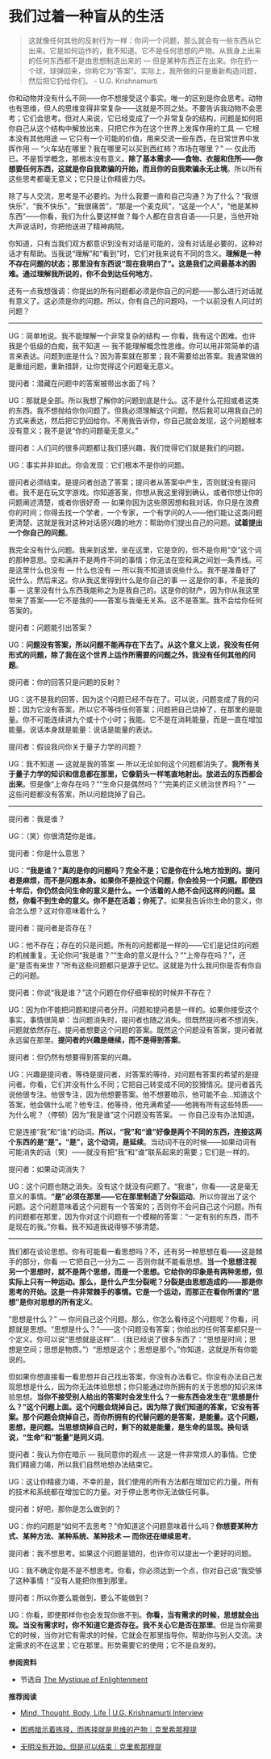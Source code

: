 # 我们过着一种盲从的生活


<!-- > 十方如来，同一道故。出离生死，皆以直心。       —《楞严经》 -->

> 这就像任何其他的反射行为一样：你问一个问题，那么就会有一些东西从它出来。它是如何运作的，我不知道。它不是任何思想的产物。从我身上出来的任何东西都不是由思想制造出来的 — 但是某种东西正在出来。你在扔一个球，球弹回来，你称它为“答案”。实际上，我所做的只是重新构造问题，然后把它扔给你们。            - U.G. Krishnamurti

你和动物并没有什么不同——你不想接受这个事实。唯一的区别是你会思考。动物也有思维，但人的思维变得非常复杂——这就是不同之处。不要告诉我动物不会思考；它们会思考。但对人来说，它已经变成了一个非常复杂的结构，问题是如何把你自己从这个结构中解放出来，只把它作为在这个世界上发挥作用的工具 — 它根本没有其他用途 — 它只有一个可能的价值，用来交流一些东西，在日常世界中发挥作用 — “火车站在哪里？我在哪里可以买到西红柿？市场在哪里？” — 仅此而已。不是哲学概念，那根本没有意义。**除了基本需求——食物、衣服和住所——你想要任何东西，这就是你自我欺骗的开始，而且你的自我欺骗永无止境**。所以所有这些思考都毫无意义；它只是让你精疲力尽。

除了与人交流，思考是不必要的。为什么我要一直和自己沟通？为了什么？“我很快乐”，“我不快乐”，“我很痛苦”，“那是一个麦克风”，“这是一个人”，“他是某种东西”——你看，我们为什么要这样做？每个人都在自言自语——只是，当他开始大声说话时，你把他送进了精神病院。

你知道，只有当我们双方都意识到没有对话是可能的，没有对话是必要的，这种对话才有帮助。当我说“理解”和“看到”时，它们对我来说有不同的含义。**理解是一种不存在问题的状态；那里没有东西说“现在我明白了”。这是我们之间最基本的困难。通过理解我所说的，你不会到达任何地方**。

还有一点我想强调：你提出的所有问题都必须是你自己的问题——那么进行对话就有意义了。这必须是你的问题。所以，你有自己的问题吗，一个以前没有人问过的问题？

---

UG：简单地说。我不能理解一个非常复杂的结构 — 你看，我有这个困难。也许我是个低级的白痴，我不知道 — 我不能理解概念性思维。你可以用非常简单的语言来表达。问题到底是什么？因为答案就在那里；我不需要给出答案。我通常做的是重组问题，重新措辞，让你觉得这个问题毫无意义。

提问者：潜藏在问题中的答案被带出水面了吗？

UG：那就是全部。所以我想了解你的问题到底是什么。这不是什么花招或者这类的东西。我不想抛给你你问题了。但我必须理解这个问题，然后我可以用我自己的方式来表达，然后把它扔回给你。不用我告诉你，你自己就会发现，这个问题根本没有意义；我不是说“你的问题毫无意义。”

提问者：人们问的很多问题都让我们感兴趣，我们觉得它们就是我们的问题。

UG：事实并非如此。你会发现：它们根本不是你的问题。

提问者必须结束。是提问者创造了答案；提问者从答案中产生，否则就没有提问者。我不是在玩文字游戏。你知道答案，你想从我这里得到确认，或者你想让你的问题阐述清楚，或者你很好奇 — 如果你因为这些原因想和我对话，你只是在浪费你的时间；你得去找一个学者，一个专家，一个有学问的人——他们能让这类问题更清楚。这就是我对这种对话感兴趣的地方：帮助你们提出自己的问题。**试着提出一个你自己的问题**。

我完全没有什么问题。我来到这里，坐在这里，它是空的，但不是你用“空”这个词的那种意思。空和满并不是两件不同的事情；你无法在空和满之间划一条界线。可是这里什么也没有 — 什么也没有 — 所以我不知道该说些什么。我不是准备好了说什么，然后来这。你从我这里得到什么是你自己的事 — 这是你的事，不是我的事 — 这里没有什么东西我能称之为是我自己的。这是你的财产，因为你从我这里带来了答案——它不是我的——答案与我毫无关系。这不是答案。我不会给你任何答案的。

提问者：问题能引出答案？

UG：**问题没有答案，所以问题不能再存在下去了。从这个意义上说，我没有任何形式的问题，除了我在这个世界上运作所需要的问题之外，我没有任何其他的问题**。

提问者：你的回答只是问题的反射？

UG：这不是我的回答，因为这个问题已经不存在了。可以说，问题变成了我的问题；因为它没有答案，所以它不等待任何答案；问题把自己烧掉了，在那里的是能量。你不可能连续讲九个或十个小时；我能。它不是在消耗能量，而是一直在增加能量。说话本身就是能量：说话是能量的表达。

提问者：假设我问你关于量子力学的问题？

UG：我不知道 — 这就是我的答案 — 所以无论如何这个问题都消失了。**我所有关于量子力学的知识和信息都在那里，它像箭头一样笔直地射出。放进去的东西都会出来**。但是像“上帝存在吗？”“生命只是偶然吗？”“完美的正义统治世界吗？” — 这些问题都没有答案，所以问题烧掉了自己。

---

提问者：我是谁？

UG：（笑）你很清楚你是谁。

提问者：你是什么意思？

UG：**“我是谁？”真的是你的问题吗？完全不是；它是你在什么地方捡到的。提问者是麻烦，而不是问题本身。如果你不是捡这个问题，你会捡另一个问题。即使四十年后，你仍然会问生命的意义是什么。一个活着的人绝不会问这样的问题。显然，你看不到生命的意义。你不是在活着；你死了**。如果我告诉你生命的意义，你会怎么想？这对你意味着什么？

提问者：提问者是否存在？

UG：他不存在；存在的只是问题。所有的问题都是一样的——它们是记住的问题的机械重复。无论你问“我是谁？”“生命的意义是什么？”“上帝存在吗？”，还是“是否有来世？”所有这些问题都只是源于记忆。这就是为什么我问你是否有你自己的问题。

提问者：你说“我是谁？”这个问题在你仔细审视的时候并不存在？

UG：因为你不能把问题和提问者分开。问题和提问者是一样的。如果你接受这个事实，事情很简单：当问题消失时，提问者也随之消失。但既然提问者不想消失，问题就依然存在。提问者想要这个问题的答案。既然这个问题没有答案，提问者就永远留在那里。**提问者的兴趣是继续，而不是得到答案**。

提问者：但仍然有想要得到答案的兴趣。

UG：兴趣是提问者，等待是提问者，对答案的等待，对问题有答案的希望的是提问者。你看，它们并没有什么不同；它把自己转变成不同的狡猾情况。提问者首先说他很专注。他很专注，因为他想要答案。他不想要暗示，他可能不会…知道这个答案，他会做什么呢？他专注，他等待，他充满希望——他拥有所有这些特质——为什么呢？（停顿）因为“我是谁”这个问题没有答案。 — 你自己没有办法知道。

它是连接“我”和“谁”的动词。**所以，“我”和“谁”好像是两个不同的东西，连接这两个东西的是“是”。“是”，这个动词，是延续**。当动词不在的时候——如果动词有可能消失的话（笑）——就没有把“我”和“谁”联系起来的需要；它们是一样的。

提问者：如果动词消失？

UG：这个问题也随之消失。没有这个就没有问题了。“我谁”，你看——这是毫无意义的事情。**“是”必须在那里——它在那里制造了分裂运动**。所以你提出了这个问题。这个问题意味着这个问题有一个答案的；否则你不会问自己这个问题。所有的问题都在那里，因为你对这个问题有一个模糊的答案：“一定有别的东西，而不是现在的我。”你看。我不知道我说得够不够清楚。

---

我们都在谈论思想。你有可能看一看思想吗？不，还有另一种思想在看——这是棘手的部分，你看 — 它把自己一分为二 — 否则你就不能看思想。**当一个思想注视另一个思想时，就不是两个思想，而是一个思想。它给你的印象是有两种思想，但实际上只有一种运动。那么，是什么产生分裂呢？分裂是由思想造成的——那是你思考的开始。这是一件非常棘手的事情。它是一个运动，而那正在看你所谓的“思想”是你对思想的所有定义**。

“思想是什么？” — 你问自己这个问题。那么，你怎么看待这个问题呢？你看，问题就是思想。“思想是什么？”——这个问题没有答案；你给出的任何答案都只是一个定义。你可以说“思想就是这样”…（我已经说了很多东西了：“思想是时间；思想是空间；思想是物质。”）“思想是这个；思想是那个。”你知道，这就是所有你能说的。

但如果你想直接看一看思想并自己找出答案，你没有办法看它。你没有办法自己发现思想是什么，因为你无法体验思想；你只能通过你所拥有的关于思想的知识来体验思想。**当你不接受别人给出的答案时会发生什么？一些东西会发生在“思想是什么？”这个问题上面。这个问题会烧掉自己，因为除了我们知道的答案，它没有答案。那个问题会烧掉自己，而你所拥有的代替问题的是答案，是能量。这个问题，思想，是问题。当思想烧掉自己时，剩下的就是能量，是生命的显现。换句话说，“生命”和“能量”是同义词**。

提问者：我认为你在暗示 — 我同意你的观点 — 这是一件非常烦人的事情。它使我们精疲力竭，所以我们自然地想办法结束它。

UG：这让你精疲力竭，不幸的是，我们使用的所有方法都在增加它的力量。所有的技术和系统都在增加它的力量。对于停止思考你无法做任何事。

提问者：好吧，那你是怎么做到的？

UG：你的问题是“如何不去思考？”你知道这个问题意味着什么吗？**你想要某种方式、某种方法、某种系统、某种技术 — 而你还在继续思考**。

提问者：我不想思考。如果这个问题是错的，也许你可以提出一个更好的问题。

UG：我不确定你是不是不想思考。你看，你必须达到一个点，你对自己说“我受够了这种事情！”没有人能把你推到那里。

提问者：所以你要么能做到，要么不能做到？

UG：你看，即使那样你也会发现你做不到。**你看，当有需求的时候，思想就会出现。当没有需求时，你不知道它是否存在。我不关心它是否在那里**。但是当你需要它的时候，当你对它有需求的时候，它就会在那里指导你，帮助你与别人交流。决定需求的不在这里；它在那里。形势需要它的使用；它不是自发的。


**参阅资料**

- 节选自 [The Mystique of Enlightenment](https://www.holybooks.com/wp-content/uploads/U.G.-Krishnamurti-The-Mystique-of-Enlightenment.pdf)

**推荐阅读**

- [Mind, Thought, Body, Life | U.G. Krishnamurti Interview](https://www.youtube.com/watch?v=x2HIcDgDgMs&t=101s)

- [困惑暗示着拣择，而拣择就是思维的产物｜克里希那穆提](https://mp.weixin.qq.com/s/mkNGE_tirtjpdrDvH1p0kg)

- [无明没有开始，但是可以结束｜克里希那穆提](https://mp.weixin.qq.com/s/PwHNWxSi9sNo6lb_k81y8w)

<!-- - [Are You Sure of That? | U.G. Krishnamurti](https://www.youtube.com/watch?v=mzTxLHpuNTo&t=3797s) -->

<!-- - [Quest For Permanent Happiness! | U.G. Krishnamurti Interview](https://www.youtube.com/watch?v=d_B8_A-RSIY) -->

<!-- - [世界的真相是什么? | 吴施无的知乎回答](https://www.zhihu.com/question/486546847/answer/3509777966) -->

<!-- - [《盲视》：关于永恒的未知](https://www.bilibili.com/video/BV1ZG411W7Hh/?spm_id_from=333.788.top_right_bar_window_custom_collection.content.click&vd_source=21db84374de3d6785c04b0329b69e5e5) -->

